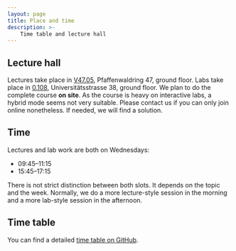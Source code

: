 ```yaml
---
layout: page
title: Place and time
description: >-
    Time table and lecture hall
---
```


## Lecture hall

Lectures take place in [V47.05](https://campus.uni-stuttgart.de/cusonline/ris.ris?corg=254696&pQuellGeogrBTypNr=5&pZielGeogrBTypNr=5&pZielGeogrBerNr=6010009&pRaumNr=6998&pActionFlag=A&pShowEinzelraum=J), Pfaffenwaldring 47, ground floor.
Labs take place in [0.108](https://campus.uni-stuttgart.de/cusonline/ris.ris?corg=14&pQuellGeogrBTypNr=5&pZielGeogrBTypNr=5&pZielGeogrBerNr=6050009&pRaumNr=7040&pActionFlag=A&pShowEinzelraum=J), Universitätsstrasse 38, ground floor. 
We plan to do the complete course **on site**. As the course is heavy on interactive labs, a hybrid mode seems not very suitable. Please contact us if you can only join online nonetheless. If needed, we will find a solution.

## Time

Lectures and lab work are both on Wednesdays:

* 09:45–11:15
* 15:45–17:15

There is not strict distinction between both slots. It depends on the topic and the week. Normally, we do a more lecture-style session in the morning and a more lab-style session in the afternoon.

## Time table

You can find a detailed [time table on GitHub](https://github.com/Simulation-Software-Engineering/Lecture-Material/blob/main/timetable.md).
